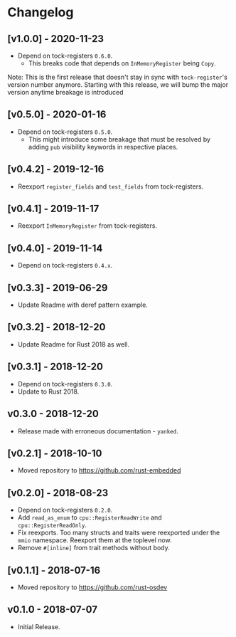 # Changelog

## [v1.0.0] - 2020-11-23

- Depend on tock-registers `0.6.0`.
    - This breaks code that depends on `InMemoryRegister` being `Copy`.

Note: This is the first release that doesn't stay in sync with `tock-register`'s version number
anymore. Starting with this release, we will bump the major version anytime breakage is introduced

## [v0.5.0] - 2020-01-16

- Depend on tock-registers `0.5.0`.
    - This might introduce some breakage that must be resolved by adding `pub` visibility keywords
      in respective places.

## [v0.4.2] - 2019-12-16

- Reexport `register_fields` and `test_fields` from tock-registers.

## [v0.4.1] - 2019-11-17

- Reexport `InMemoryRegister` from tock-registers.

## [v0.4.0] - 2019-11-14

- Depend on tock-registers `0.4.x`.

## [v0.3.3] - 2019-06-29

- Update Readme with deref pattern example.

## [v0.3.2] - 2018-12-20

- Update Readme for Rust 2018 as well.

## [v0.3.1] - 2018-12-20

- Depend on tock-registers `0.3.0`.
- Update to Rust 2018.

## v0.3.0 - 2018-12-20

- Release made with erroneous documentation - `yanked`.

## [v0.2.1] - 2018-10-10

- Moved repository to https://github.com/rust-embedded

## [v0.2.0] - 2018-08-23

- Depend on tock-registers `0.2.0`.
- Add `read_as_enum` to `cpu::RegisterReadWrite` and `cpu::RegisterReadOnly`.
- Fix reexports. Too many structs and traits were reexported under the `mmio` namespace. Reexport
  them at the toplevel now.
- Remove `#[inline]` from trait methods without body.

## [v0.1.1] - 2018-07-16

- Moved repository to https://github.com/rust-osdev

## v0.1.0 - 2018-07-07

- Initial Release.
